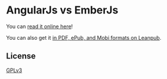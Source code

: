 # AngularJs vs EmberJs

You can [read it online here](http://angularjs-emberjs-compare.bguiz.com/ "A comparison of AngularJs and EmberJs")!

You can also get it [in PDF, ePub, and Mobi formats on Leanpub](https://leanpub.com/angularjs-emberjs-compare/).

## License

[GPLv3](https://github.com/bguiz/angular-ember-compare/blob/master/LICENSE)
